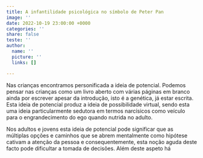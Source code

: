 ```yaml
---
title: A infantilidade psicológica no símbolo de Peter Pan
image: ''
date: 2022-10-19 23:00:00 +0000
categories: ''
share: false
teste: ''
author:
  name: ''
  picture: ''
  links: []

---
```

Nas crianças encontramos personificada a ideia de potencial. Podemos pensar nas crianças como um livro aberto com várias páginas em branco ainda por escrever apesar da introdução, isto é a genética, já estar escrita. Esta ideia de potencial produz a ideia de possibilidade virtual, sendo esta uma ideia particularmente sedutora em termos narcísicos como veículo para o engrandecimento do ego quando nutrida no adulto. 

Nos adultos e jovens esta ideia de potencial pode significar que as múltiplas opções e caminhos que se abrem mentalmente como hipótese cativam a atenção da pessoa e consequentemente, esta noção aguda deste facto pode dificultar a tomada de decisões. Além deste aspeto há 